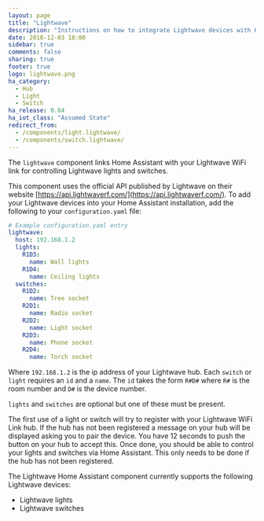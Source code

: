 ```yaml
---
layout: page
title: "Lightwave"
description: "Instructions on how to integrate Lightwave devices with Home Assistant."
date: 2018-12-03 18:00
sidebar: true
comments: false
sharing: true
footer: true
logo: lightwave.png
ha_category:
  - Hub
  - Light
  - Switch
ha_release: 0.84
ha_iot_class: "Assumed State"
redirect_from:
  - /components/light.lightwave/
  - /components/switch.lightwave/
---
```


The `lightwave` component links Home Assistant with your Lightwave WiFi link for controlling Lightwave lights and switches.

This component uses the official API published by Lightwave on their website [https://api.lightwaverf.com/](https://api.lightwaverf.com/).
To add your Lightwave devices into your Home Assistant installation, add the following to your `configuration.yaml` file:

```yaml
# Example configuration.yaml entry
lightwave:
  host: 192.168.1.2
  lights:
    R1D3:
      name: Wall lights
    R1D4:
      name: Ceiling lights
  switches:
    R1D2:
      name: Tree socket
    R2D1:
      name: Radio socket
    R2D2:
      name: Light socket
    R2D3:
      name: Phone socket
    R2D4:
      name: Torch socket
```

Where `192.168.1.2` is the ip address of your Lightwave hub.
Each `switch` or `light` requires an `id` and a `name`. The `id` takes the form `R#D#` where `R#` is the room number and `D#` is the device number.

`lights` and `switches` are optional but one of these must be present.

The first use of a light or switch will try to register with your Lightwave WiFi Link hub. If the hub has not been registered a message on your hub will be displayed asking you to pair the device. You have 12 seconds to push the button on your hub to accept this. Once done, you should be able to control your lights and switches via Home Assistant. This only needs to be done if the hub has not been registered.

The Lightwave Home Assistant component currently supports the following Lightwave devices:

- Lightwave lights
- Lightwave switches